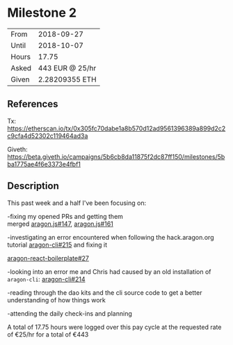 # Milestone 2

|       |                 |
| ----- | --------------- |
| From  | 2018-09-27      |
| Until | 2018-10-07      |
| Hours | 17.75           |
| Asked | 443 EUR @ 25/hr |
| Given | 2.28209355 ETH  |

## References

Tx: <https://etherscan.io/tx/0x305fc70dabe1a8b570d12ad9561396389a899d2c2c9cfa4d52302c119464ad3a>

Giveth: <https://beta.giveth.io/campaigns/5b6cb8da11875f2dc87ff150/milestones/5bba1775ae4f6e3373e4fbf1>

## Description

This past week and a half I've been focusing on:

-fixing my opened PRs and getting them merged [aragon.js#147](https://github.com/aragon/aragon.js/pull/147), [aragon.js#161](https://github.com/aragon/aragon.js/pull/161)

-investigating an error encountered when following the hack.aragon.org tutorial [aragon-cli#215](https://github.com/aragon/aragon-cli/issues/215) and fixing it

[aragon-react-boilerplate#27](https://github.com/aragon/aragon-react-boilerplate/pull/27)

-looking into an error me and Chris had caused by an old installation of `aragon-cli`: [aragon-cli#214](https://github.com/aragon/aragon-cli/issues/214)

-reading through the dao kits and the cli source code to get a better understanding of how things work

-attending the daily check-ins and planning

A total of 17.75 hours were logged over this pay cycle at the requested rate of €25/hr for a total of €443
